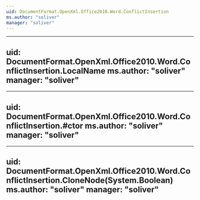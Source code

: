 ```yaml
---
uid: DocumentFormat.OpenXml.Office2010.Word.ConflictInsertion
ms.author: "soliver"
manager: "soliver"
---
```


---
uid: DocumentFormat.OpenXml.Office2010.Word.ConflictInsertion.LocalName
ms.author: "soliver"
manager: "soliver"
---

---
uid: DocumentFormat.OpenXml.Office2010.Word.ConflictInsertion.#ctor
ms.author: "soliver"
manager: "soliver"
---

---
uid: DocumentFormat.OpenXml.Office2010.Word.ConflictInsertion.CloneNode(System.Boolean)
ms.author: "soliver"
manager: "soliver"
---
